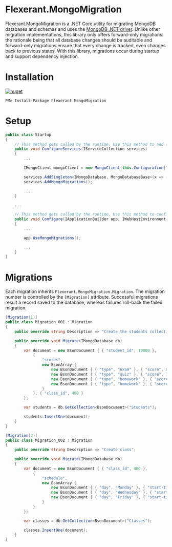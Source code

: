 # Flexerant.MongoMigration

Flexerant.MongoMigration is a .NET Core utility for migrating MongoDB databases and schemas and uses the [MongoDB .NET driver](https://mongodb.github.io/mongo-csharp-driver/). Unlike other migration implementations, this library only offers forward-only migrations: the rationale being that all database changes should be auditable and forward-only migrations ensure that every change is tracked, even changes back to previous states. With this library, migrations occur during startup and support dependency injection.

# Installation

[![nuget](https://img.shields.io/nuget/v/Flexerant.MongoMigration?label=nuget)](https://www.nuget.org/packages/Flexerant.MongoMigration/)

`PM> Install-Package Flexerant.MongoMigration`

# Setup

```csharp
public class Startup
{
    // This method gets called by the runtime. Use this method to add services to the container.
    public void ConfigureServices(IServiceCollection services)
    {
        ...

        IMongoClient mongoClient = new MongoClient(this.Configuration["MongoDB:ConnectionString"]);

        services.AddSingleton<IMongoDatabase, MongoDatabaseBase>(x => (MongoDatabaseBase)mongoClient.GetDatabase(this.Configuration["MongoDB:Database"]));
        services.AddMongoMigrations();

        ...
    }

    ...

    // This method gets called by the runtime. Use this method to configure the HTTP request pipeline.
    public void Configure(IApplicationBuilder app, IWebHostEnvironment env)
    {
        ...

        app.UseMongoMigrations();

        ...
    }
}

```

# Migrations

Each migration inherits `Flexerant.MongoMigration.Migration`. The migration number is controlled by the `[Migration]` attribute. Successful migrations result a record saved to the database, whereas failures roll-back the failed migration.

```csharp
[Migration(1)]
public class Migration_001 : Migration
{
    public override string Description => "Create the students collection.";

    public override void Migrate(IMongoDatabase db)
    {
        var document = new BsonDocument { { "student_id", 10000 },
            {
                "scores",
                new BsonArray {
                    new BsonDocument { { "type", "exam" }, { "score", 88.12334193287023 } },
                    new BsonDocument { { "type", "quiz" }, { "score", 74.92381029342834 } },
                    new BsonDocument { { "type", "homework" }, { "score", 89.97929384290324 } },
                    new BsonDocument { { "type", "homework" }, { "score", 82.12931030513218 } }
                }
            }, { "class_id", 480 }
        };

        var students = db.GetCollection<BsonDocument>("Students");

        students.InsertOne(document);
    }
}
```

```csharp
[Migration(2)]
public class Migration_002 : Migration
{
    public override string Description => "Create class";

    public override void Migrate(IMongoDatabase db)
    {
        var document = new BsonDocument { { "class_id", 480 },
            {
                "schedule",
                new BsonArray {
                    new BsonDocument { { "day", "Monday" }, { "start-time", "8:00AM" }, { "duration", 1.5 } },
                    new BsonDocument { { "day", "Wednesday" }, { "start-time", "9:00AM" }, { "duration", 1.5 } },
                    new BsonDocument { { "day", "Friday" }, { "start-time", "1:00PM" }, { "duration", 3 } },
                }
            }
        };

        var classes = db.GetCollection<BsonDocument>("Classes");

        classes.InsertOne(document);
    }
}
```